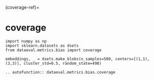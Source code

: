 (coverage-ref)=
# coverage

```{testsetup}
import numpy as np
import sklearn.datasets as dsets
from dataeval.metrics.bias import coverage

embeddings, _ = dsets.make_blobs(n_samples=500, centers=[(1,1), (3,3)], cluster_std=0.5, random_state=498)
```

```{eval-rst}
.. autofunction:: dataeval.metrics.bias.coverage
```
